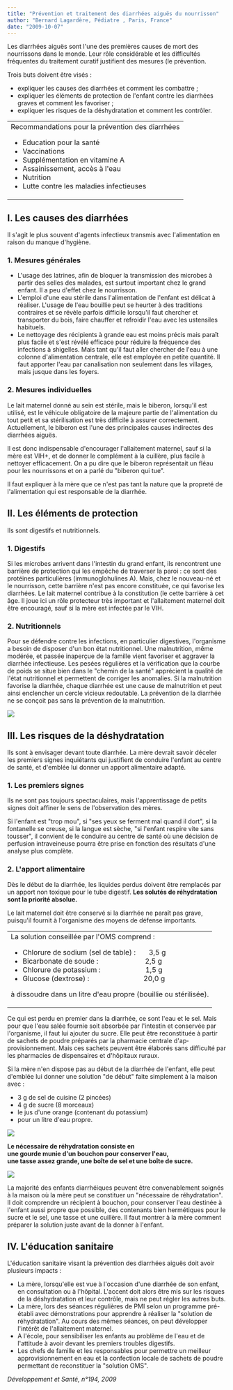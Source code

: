 ```yaml
---
title: "Prévention et traitement des diarrhées aiguës du nourrisson"
author: "Bernard Lagardère, Pédiatre , Paris, France"
date: "2009-10-07"
---
```


<div class="teaser"><p>Les diarrhées aiguës sont l'une des premières causes de mort des nourrissons dans le monde. Leur rôle considérable et les difficultés fréquentes du traitement curatif justifient des mesures (le prévention.</p>
<p>Trois buts doivent être visés :</p>
<ul>
<li>expliquer les causes des diarrhées et comment les combattre ;</li>
<li>expliquer les éléments de protection de l'enfant contre les diarrhées graves et comment les favoriser ;</li>
<li>expliquer les risques de la déshydratation et comment les contrôler.</li>
</ul></div>

<table>

<tbody>

<tr>

<td>Recommandations pour la prévention des diarrhées<ul><li>Education pour la santé</li><li>Vaccinations</li><li>Supplémentation en vitamine A</li><li>Assainissement, accès à l'eau</li><li>Nutrition</li><li>Lutte contre les maladies infectieuses</li></ul></td>

</tr>

</tbody>

</table>

## I. Les causes des diarrhées

Il s'agit le plus souvent d'agents infectieux transmis avec l'alimentation en raison du manque d'hygiène.

### 1. Mesures générales

- L'usage des latrines, afin de bloquer la transmis­sion des microbes à partir des selles des malades, est surtout important chez le grand enfant. Il a peu d'effet chez le nourrisson.
- L'emploi d'une eau stérile dans l'alimentation de l'enfant est délicat à réaliser. L'usage de l'eau bouillie peut se heurter à des traditions contraires et se révèle parfois difficile lorsqu'il faut chercher et transporter du bois, faire chauffer et refroidir l'eau avec les ustensiles habituels.
- Le nettoyage des récipients à grande eau est moins précis mais paraît plus facile et s'est révélé efficace pour réduire la fréquence des infections à shigelles. Mais tant qu'il faut aller chercher de l'eau à une colonne d'alimentation centrale, elle est employée en petite quantité. Il faut apporter l'eau par canalisation non seulement dans les villages, mais jusque dans les foyers.

### 2. Mesures individuelles

Le lait maternel donné au sein est stérile, mais le biberon, lorsqu'il est utilisé, est le véhicule obliga­toire de la majeure partie de l'alimentation du tout petit et sa stérilisation est très difficile à assurer correctement. Actuellement, le biberon est l'une des principales causes indirectes des diarrhées aiguës.

Il est donc indispensable d'encourager l'allaitement maternel, sauf si la mère est VIH+, et de donner le complément à la cuillère, plus facile à nettoyer efficacement. On a pu dire que le biberon repré­sentait un fléau pour les nourrissons et on a parlé du "biberon qui tue".

Il faut expliquer à la mère que ce n'est pas tant la nature que la propreté de l'alimentation qui est responsable de la diarrhée.

## II. Les éléments de protection

Ils sont digestifs et nutritionnels.

### 1. Digestifs

Si les microbes arrivent dans l'intestin du grand enfant, ils rencontrent une barrière de protection qui les empêche de traverser la paroi : ce sont des protéines particulières (immunoglohulines A). Mais, chez le nouveau-né et le nourrisson, cette barrière n'est pas encore constituée, ce qui favorise les diar­rhées. Le lait maternel contribue à la constitution (le cette barrière à cet âge. Il joue ici un rôle protecteur très important et l'allaitement maternel doit être encouragé, sauf si la mère est infectée par le VIH.

### 2. Nutritionnels

Pour se défendre contre les infections, en particu­lier digestives, l'organisme a besoin de disposer d'un bon état nutritionnel. Une malnutrition, même modérée, et passée inaperçue de la famille vient favoriser et aggraver la diarrhée infectieuse. Les pesées régulières et la vérification que la courbe de poids se situe bien dans le "chemin de la santé" apprécient la qualité de l'état nutritionnel et permettent de corriger les anomalies. Si la malnutrition favorise la diarrhée, chaque diar­rhée est une cause de malnutrition et peut ainsi enclencher un cercle vicieux redoutable. La pré­vention de la diarrhée ne se conçoit pas sans la pré­vention de la malnutrition.

![](image002-1.jpg)

## III. Les risques de la déshydratation

Ils sont à envisager devant toute diarrhée. La mère devrait savoir déceler les premiers signes inquié­tants qui justifient de conduire l'enfant au centre de santé, et d'emblée lui donner un apport alimentaire adapté.

### 1. Les premiers signes

Ils ne sont pas toujours spectaculaires, mais l'ap­prentissage de petits signes doit affiner le sens de l'observation des mères.

Si l'enfant est "trop mou", si "ses yeux se ferment mal quand il dort", si la fontanelle se creuse, si la langue est sèche, "si l'enfant respire vite sans tousser", il convient de le conduire au centre de santé où une décision de perfusion intraveineuse pourra être prise en fonction des résultats d'une analyse plus complète.

### 2. L'apport alimentaire

Dès le début de la diarrhée, les liquides perdus doivent être remplacés par un apport non toxique pour le tube digestif. **Les solutés de réhydrata­tion sont la priorité absolue.**

Le lait maternel doit être conservé si la diarrhée ne paraît pas grave, puisqu'il fournit à l'organisme des moyens de défense importants.

<table>

<tbody>

<tr>

<td>La solution conseillée par l'OMS comprend :<ul><li>Chlorure de sodium (sel de table) :       3,5 g</li><li>Bicarbonate de soude :                         2,5 g      </li><li>Chlorure de potassium :                        1,5 g</li><li>Glucose (dextrose) :                             20,0 g</li></ul>

à dissoudre dans un litre d'eau propre (bouillie ou stérilisée).

</td>

</tr>

</tbody>

</table>

Ce qui est perdu en premier dans la diarrhée, ce sont l'eau et le sel. Mais pour que l'eau salée fournie soit absorbée par l'intestin et conservée par l'organisme, il faut lui ajouter du sucre. Elle peut être reconstituée à partir de sachets de poudre préparés par la pharmacie centrale d'ap­provisionnement. Mais ces sachets peuvent être élaborés sans difficulté par les pharmacies de dispensaires et d'hôpitaux ruraux.

Si la mère n'en dispose pas au début de la diarrhée de l'enfant, elle peut d'emblée lui donner une solu­tion "de début" faite simplement à la maison avec :

- 3 g de sel de cuisine (2 pincées)
- 4 g de sucre (8 morceaux)
- le jus d'une orange (contenant du potassium)
- pour un litre d'eau propre.

![](image004-0.jpg)

**Le nécessaire de réhydratation consiste en  
une gourde munie d'un bouchon pour conserver l'eau,  
une tasse assez grande, une boîte de sel et une boîte de sucre.**

![](image006-0.jpg)

La majorité des enfants diarrhéiques peuvent être convenablement soignés à la maison où la mère peut se constituer un "nécessaire de réhydratation". Il doit comprendre un récipient à bouchon, pour conserver l'eau destinée à l'enfant aussi propre que possible, des contenants bien hermétiques pour le sucre et le sel, une tasse et une cuillère. Il faut montrer à la mère comment préparer la solution juste avant de la donner à l'enfant.

## IV. L'éducation sanitaire

L'éducation sanitaire visant la prévention des diarrhées aiguës doit avoir plusieurs impacts :

- La mère, lorsqu'elle est vue à l'occasion d'une diarrhée de son enfant, en consultation ou à l'hô­pital. L'accent doit alors être mis sur les risques de la déshydratation et leur contrôle, mais ne peut régler les autres buts.
- La mère, lors des séances régulières de PMI selon un programme pré-établi avec démonstrations pour apprendre à réaliser la "solution de réhydratation". Au cours des mêmes séances, on peut développer l'intérêt de l'allaitement maternel.
- A l'école, pour sensibiliser les enfants au problè­me de l'eau et de l'attitude à avoir devant les pre­miers troubles digestifs.
- Les chefs de famille et les responsables pour per­mettre un meilleur approvisionnement en eau et la confection locale de sachets de poudre permet­tant de reconstituer la "solution OMS".

*Développement et Santé, n°194, 2009*
